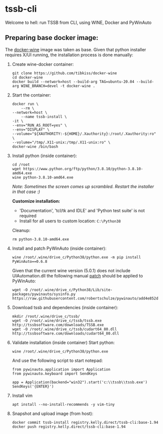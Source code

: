 # tssb-cli
Welcome to hell: run TSSB from CLI, using WINE, Docker and PyWinAuto

## Preparing base docker image:
The [docker-wine](https://github.com/scottyhardy/docker-wine) image was taken as base.
Given that python installer requires X/UI running, the installation process is done manually:
  1. Create wine-docker container:
     ```
     git clone https://github.com/tibkiss/docker-wine
     cd docker-wine
     docker build --network=host --build-arg TAG=ubuntu-20.04 --build-arg WINE_BRANCH=devel -t docker-wine .
     ```
  2. Start the container:
     ```
     docker run \
         --rm \
	 --network=host \
         --name tssb-install \
	 -it \
	 --env="RUN_AS_ROOT=yes" \
	 --env="DISPLAY" \
	 --volume="${XAUTHORITY:-${HOME}/.Xauthority}:/root/.Xauthority:ro" \
	 --volume="/tmp/.X11-unix:/tmp/.X11-unix:ro" \
	 docker-wine /bin/bash
     ```
  3. Install python (inside container):
     ```
     cd /root
     wget https://www.python.org/ftp/python/3.8.10/python-3.8.10-amd64.exe
     wine python-3.8.10-amd64.exe
     ```
     *Note: Sometimes the screen comes up scrambled. Restart the installer in that case :)*

     __Customize installation:__ 
      - 'Documentation', 'tcl/tk and IDLE' and 'Python test suite' is not required
      - Install for all users to custom location: `C:\Python38`

     Cleanup:
     ```
     rm python-3.8.10-amd64.exe
     ```

  4. Install and patch PyWinAuto (inside container):
     ```
     wine /root/.wine/drive_c/Python38/python.exe -m pip install PyWinAuto==0.6.8
     ```

     Given that the current wine version (5.0.1) does not include UIAutomation.dll the following manual [patch](https://github.com/robertschulze/pywinauto/pull/1/files) should be applied to PyWinAuto:
     ```
     wget -O /root/.wine/drive_c/Python38/Lib/site-packages/pywinauto/sysinfo.py https://raw.githubusercontent.com/robertschulze/pywinauto/add4e852d4f34093e6f3f4ba780c5d718057a1e6/pywinauto/sysinfo.py
     ```

  5. Download tssb and dependencies (inside container):
     ```
     mkdir /root/.wine/drive_c/tssb/
     wget -O /root/.wine/drive_c/tssb/tssb.exe http://tssbsoftware.com/downloads/TSSB.exe
     wget -O /root/.wine/drive_c/tssb/cudart64_80.dll http://tssbsoftware.com/downloads/cudart64_80.dll
     ```

  6. Validate installation (inside container)
     Start python: 
     ```
     wine /root/.wine/drive_c/Python38/python.exe
     ```
     And use the following script to start notepad:
     ```
     from pywinauto.application import Application
     from pywinauto.keyboard import SendKeys

     app = Application(backend="win32").start('c:\\tssb\\tssb.exe')
     SendKeys('{ENTER}')
     ```

  7. Install vim
     ```
     apt install --no-install-recommends -y vim-tiny
     ```

  8. Snapshot and upload image (from host):
     ```
     docker commit tssb-install registry.kelly.direct/tssb-cli:base-1.94
     docker push registry.kelly.direct/tssb-cli:base-1.94
     ```




